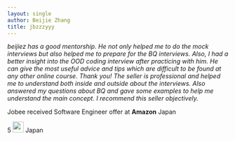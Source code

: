 ```yaml
---
layout: single
author: Beijie Zhang
title: jbzzzyyy 
---
```


<i class="fa fa-solid fa-quote-left"></i>
*beijiez has a good mentorship. He not only helped me to do the mock interviews but also helped me to prepare for the BQ interviews. Also, I had a better insight into the OOD coding interview after practicing with him. He can give the most useful advice and tips which are difficult to be found at any other online course. Thank you!*
*The seller is professional and helped me to understand both inside and outside about the interviews. Also answered my questions about BQ and gave some examples to help me understand the main concept. I recommend this seller objectively.*
<i class="fa fa-solid fa-quote-right"></i>
<!--spoiler-->

Jobee received Software Engineer offer at **Amazon** Japan

<i class="fa fa-solid fa-star"></i> 5
<img src="../../assets/images/icons/flags/japan.svg" width="25" height="25"> Japan